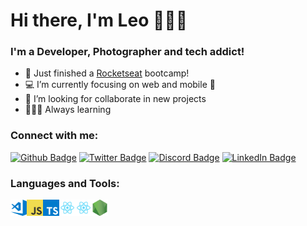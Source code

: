 # Hi there, I'm Leo 👨🏻‍💻

### I'm a Developer, Photographer and tech addict!

- 🚀  Just finished a [Rocketseat][rocket] bootcamp!
- 💻  I’m currently focusing on web and mobile 📱
- 🤝  I’m looking for collaborate in new projects
- 👨🏻‍🎓  Always learning


### Connect with me:

[![Github Badge](https://img.shields.io/badge/leodeutsch-84329b?style=flat-square&labelColor=84329b&logo=github&logoColor=white&link=https://github.com/leodeutsch)](https://github.com/leodeutsch)
[![Twitter Badge](https://img.shields.io/badge/@leonard_deutsch-1da1f2?style=flat-square&labelColor=1da1f2&logo=twitter&logoColor=white&link=https://twitter.com/leonard_deutsch)](https://twitter.com/leonard_deutsch)
[![Discord Badge](https://img.shields.io/badge/LeonKing#5043-7289da?style=flat-square&labelColor=7289da&logo=discord&logoColor=white&link=https://discord.com/)](https://discord.com/)
[![LinkedIn Badge](https://img.shields.io/badge/Leonardo_Rocha-2867b2?style=flat-square&labelColor=2867b2&logo=linkedin&logoColor=white&link=https://linkedin.com/in/leonardo-rocha-b08328150)](https://linkedin.com/in/leonardo-rocha-b08328150)


### Languages and Tools:

<img align="left" alt="Visual Studio Code" width="26px" src="https://raw.githubusercontent.com/github/explore/80688e429a7d4ef2fca1e82350fe8e3517d3494d/topics/visual-studio-code/visual-studio-code.png" />

<img align="left" alt="Javascript" width="26px" src="https://raw.githubusercontent.com/github/explore/80688e429a7d4ef2fca1e82350fe8e3517d3494d/topics/javascript/javascript.png" />

<img align="left" alt="Typescript" width="26px" src="https://raw.githubusercontent.com/github/explore/80688e429a7d4ef2fca1e82350fe8e3517d3494d/topics/typescript/typescript.png" />

<img align="left" alt="React" width="26px" src="https://raw.githubusercontent.com/github/explore/80688e429a7d4ef2fca1e82350fe8e3517d3494d/topics/react/react.png" />

<img align="left" alt="React-Native" width="26px" src="https://raw.githubusercontent.com/github/explore/80688e429a7d4ef2fca1e82350fe8e3517d3494d/topics/react-native/react-native.png" />

<img align="left" alt="NodeJS" width="26px" src="https://raw.githubusercontent.com/github/explore/80688e429a7d4ef2fca1e82350fe8e3517d3494d/topics/nodejs/nodejs.png" />

[rocket]: https://rocketseat.com.br
